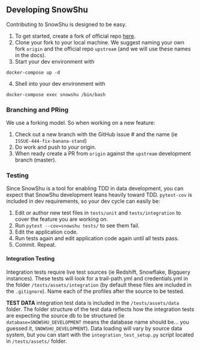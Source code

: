 ## Developing SnowShu

Contributing to SnowShu is designed to be easy. 

1. To get started, create a fork of official repo [here](url_needed).
2. Clone your fork to your local machine. We suggest naming your own fork `origin` and the official repo `upstream` (and we will use these names in the docs).
3. Start your dev environment with 
```
docker-compose up -d
```
4. Shell into your dev environment with 
```
docker-compose exec snowshu /bin/bash
```
### Branching and PRing
We use a forking model. So when working on a new feature:
1. Check out a new branch with the GitHub issue # and the name (ie `ISSUE-444-fix-banana-stand`)
2. Do work and push to _your_ origin. 
3. When ready create a PR from `origin` against the `upstream` development branch (master).  

### Testing

Since SnowShu is a tool for enabling TDD in data development, you can expect that SnowShu development leans heavily toward TDD. `pytest-cov` is included in dev requirements, so your dev cycle can easily be:
1. Edit or author new test files in `tests/unit` and `tests/integration` to cover the feature you are working on.
2. Run `pytest --cov=snowshu tests/` to see them fail.
3. Edit the application code.
4. Run tests again and edit application code again until all tests pass.
5. Commit. Repeat.  

#### Integration Testing
Integration tests require live test sources (ie Redshift, Snowflake, Bigquery instances). These tests will look for a trail-path.yml and credentials.yml in the folder `/tests/assets/integration` (by default these files are included in the `.gitignore`). Name each of the profiles after the source to be tested.

**TEST DATA** 
integration test data is included in the `/tests/assets/data` folder. The folder structure of the test data reflects how the integration tests are expecting the source db to be structured (ie `database=SNOWSHU_DEVELOPMENT` means the database name should be... you guessed it, `SNOWSHU_DEVELOPMENT`). Data loading will vary by source data system, but you can start with the `integration_test_setup.py` script located in `/tests/assets/` folder. 

